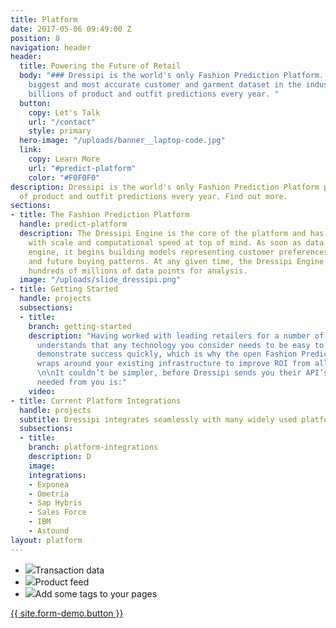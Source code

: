 ```yaml
---
title: Platform
date: 2017-05-06 09:49:00 Z
position: 8
navigation: header
header:
  title: Powering the Future of Retail
  body: "### Dressipi is the world's only Fashion Prediction Platform. Based on the
    biggest and most accurate customer and garment dataset in the industry, we power
    billions of product and outfit predictions every year. "
  button:
    copy: Let's Talk
    url: "/contact"
    style: primary
  hero-image: "/uploads/banner__laptop-code.jpg"
  link:
    copy: Learn More
    url: "#predict-platform"
    color: "#F0F0F0"
description: Dressipi is the world's only Fashion Prediction Platform powering billions
  of product and outfit predictions every year. Find out more.
sections:
- title: The Fashion Prediction Platform
  handle: predict-platform
  description: The Dressipi Engine is the core of the platform and has been built
    with scale and computational speed at top of mind. As soon as data enters the
    engine, it begins building models representing customer preferences, behaviour,
    and future buying patterns. At any given time, the Dressipi Engine can process
    hundreds of millions of data points for analysis.
  image: "/uploads/slide_dressipi.png"
- title: Getting Started
  handle: projects
  subsections:
  - title: 
    branch: getting-started
    description: "Having worked with leading retailers for a number of years, Dressipi
      understands that any technology you consider needs to be easy to implement and
      demonstrate success quickly, which is why the open Fashion Prediction Platform
      wraps around your existing infrastructure to improve ROI from all platforms.
      \n\nIt couldn’t be simpler, before Dressipi sends you their API’s, all that’s
      needed from you is:"
    video: 
- title: Current Platform Integrations
  handle: projects
  subtitle: Dressipi integrates seamlessly with many widely used platforms.
  subsections:
  - title: 
    branch: platform-integrations
    description: D
    image: 
    integrations:
    - Exponea
    - Ometria
    - Sap Hybris
    - Sales Force
    - IBM
    - Astound
layout: platform
---
```


<div class="ul-div"><ul><li><img class="pink-tick" src="/uploads/pink-tick.png">Transaction data</li><li> <img class="pink-tick" src="/uploads/pink-tick.png">Product feed</li><li> <img class="pink-tick" src="/uploads/pink-tick.png">Add some tags to your pages</li></ul></div>
<a href="/contact" class="button button--large button-primary center" title="">{{ site.form-demo.button }}</a>
